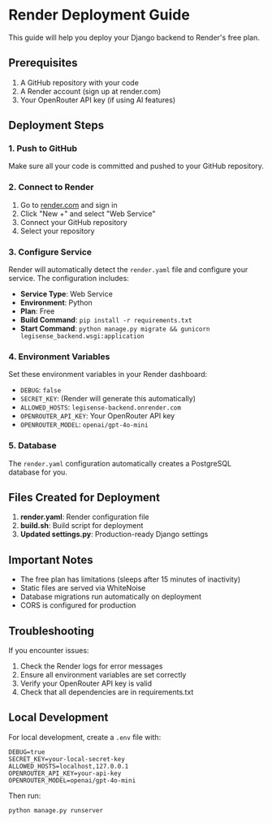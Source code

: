 # Render Deployment Guide

This guide will help you deploy your Django backend to Render's free plan.

## Prerequisites

1. A GitHub repository with your code
2. A Render account (sign up at render.com)
3. Your OpenRouter API key (if using AI features)

## Deployment Steps

### 1. Push to GitHub
Make sure all your code is committed and pushed to your GitHub repository.

### 2. Connect to Render
1. Go to [render.com](https://render.com) and sign in
2. Click "New +" and select "Web Service"
3. Connect your GitHub repository
4. Select your repository

### 3. Configure Service
Render will automatically detect the `render.yaml` file and configure your service. The configuration includes:

- **Service Type**: Web Service
- **Environment**: Python
- **Plan**: Free
- **Build Command**: `pip install -r requirements.txt`
- **Start Command**: `python manage.py migrate && gunicorn legisense_backend.wsgi:application`

### 4. Environment Variables
Set these environment variables in your Render dashboard:

- `DEBUG`: `false`
- `SECRET_KEY`: (Render will generate this automatically)
- `ALLOWED_HOSTS`: `legisense-backend.onrender.com`
- `OPENROUTER_API_KEY`: Your OpenRouter API key
- `OPENROUTER_MODEL`: `openai/gpt-4o-mini`

### 5. Database
The `render.yaml` configuration automatically creates a PostgreSQL database for you.

## Files Created for Deployment

1. **render.yaml**: Render configuration file
2. **build.sh**: Build script for deployment
3. **Updated settings.py**: Production-ready Django settings

## Important Notes

- The free plan has limitations (sleeps after 15 minutes of inactivity)
- Static files are served via WhiteNoise
- Database migrations run automatically on deployment
- CORS is configured for production

## Troubleshooting

If you encounter issues:

1. Check the Render logs for error messages
2. Ensure all environment variables are set correctly
3. Verify your OpenRouter API key is valid
4. Check that all dependencies are in requirements.txt

## Local Development

For local development, create a `.env` file with:

```
DEBUG=true
SECRET_KEY=your-local-secret-key
ALLOWED_HOSTS=localhost,127.0.0.1
OPENROUTER_API_KEY=your-api-key
OPENROUTER_MODEL=openai/gpt-4o-mini
```

Then run:
```bash
python manage.py runserver
```
